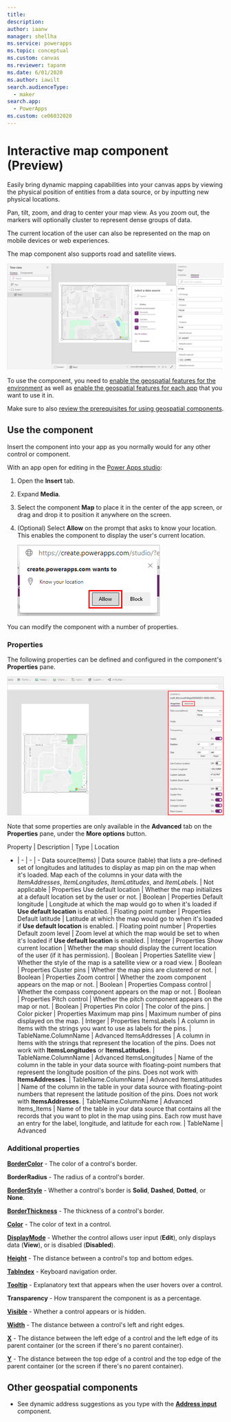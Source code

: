 ```yaml
---
title: 
description: 
author: iaanw
manager: shellha
ms.service: powerapps
ms.topic: conceptual
ms.custom: canvas
ms.reviewer: tapanm
ms.date: 6/01/2020
ms.author: iawilt
search.audienceType: 
  - maker
search.app: 
  - PowerApps
ms.custom: ce06032020
---
```



# Interactive map component (Preview)

Easily bring dynamic mapping capabilities into your canvas apps by viewing the physical position of entities from a data source, or by inputting new physical locations. 

Pan, tilt, zoom, and drag to center your map view. As you zoom out, the markers will optionally cluster to represent dense groups of data. 

The current location of the user can also be represented on the map on mobile devices or web experiences. 

The map component also supports road and satellite views.

![](./media/augmented-geospatial/geospatial-map-component.png)

To use the component, you need to [enable the geospatial features for the environment](geospatial-overview.md#enable-the-geospatial-features-for-the-environment) as well as [enable the geospatial features for each app](geospatial-overview.md#enable-the-geospatial-features-for-each-app) that you want to use it in.

Make sure to also [review the prerequisites for using geospatial components](geospatial-overview.md#prerequisites).

## Use the component

Insert the component into your app as you normally would for any other control or component.

With an app open for editing in the [Power Apps studio](https://create.powerapps.com):

1. Open the **Insert** tab.
2. Expand **Media**.
3. Select the component **Map** to place it in the center of the app screen, or drag and drop it to position it anywhere on the screen.
4. (Optional) Select **Allow** on the prompt that asks to know your location. This enables the component to display the user's current location.

    ![Allow highlighted on the window that asks to know your location](./media/geospatial/address-allow.png "Allow highlighted on the window that asks to know your location")

You can modify the component with a number of properties.

### Properties

The following properties can be defined and configured in the component's **Properties** pane.

![](./media/augmented-geospatial/geospatial-controls.png)

Note that some properties are only available in the **Advanced** tab on the **Properties** pane, under the **More options** button.

Property | Description | Type | Location
- | - | - | -
Data source(Items) | Data source (table) that lists a pre-defined set of longitudes and latitudes to display as map pin on the map when it's loaded. Map each of the columns in your data with the *ItemAddresses*, *ItemLongitudes*, *ItemLatitudes*, and *ItemLabels*. | Not applicable | Properties
Use default location | Whether the map initializes at a default location set by the user or not. | Boolean | Properties
Default longitude | Longitude at which the map would go to when it's loaded if **Use default location** is enabled. | Floating point number | Properties
Default latitude | Latitude at which the map would go to when it's loaded if **Use default location** is enabled. | Floating point number | Properties
Default zoom level | Zoom level at which the map would be set to when it's loaded if **Use default location** is enabled. | Integer | Properties
Show current location | Whether the map should display the current location of the user (if it has permission). | Boolean | Properties
Satellite view | Whether the style of the map is a satellite view or a road view. | Boolean | Properties
Cluster pins | Whether the map pins are clustered or not. | Boolean | Properties
Zoom control | Whether the zoom component appears on the map or not. | Boolean | Properties
Compass control | Whether the compass component appears on the map or not. | Boolean | Properties
Pitch control | Whether the pitch component appears on the map or not. | Boolean | Properties
Pin color | The color of the pins. | Color picker | Properties
Maximum map pins | Maximum number of pins displayed on the map. | Integer | Properties
ItemsLabels | A column in Items with the strings you want to use as labels for the pins. | TableName.ColumnName | Advanced
ItemsAddresses | A column in Items with the strings that represent the location of the pins. Does not work with **ItemsLongitudes** or **ItemsLatitudes**. | TableName.ColumnName | Advanced
ItemsLongitudes | Name of the column in the table in your data source with floating-point numbers that represent the longitude position of the pins. Does not work with **ItemsAddresses**. | TableName.ColumnName | Advanced
ItemsLatitudes | Name of the column in the table in your data source with floating-point numbers that represent the latitude position of the pins. Does not work with **ItemsAddresses**. | TableName.ColumnName | Advanced
Items_Items | Name of the table in your data source that contains all the records that you want to plot in the map using pins. Each row must have an entry for the label, longitude, and latitude for each row. | TableName | Advanced

### Additional properties

**[BorderColor](./controls/properties-color-border.md)** - The color of a control's border.

**BorderRadius** - The radius of a control's border.

**[BorderStyle](./controls/properties-color-border.md)** - Whether a control's border is **Solid**, **Dashed**, **Dotted**, or **None**.

**[BorderThickness](./controls/properties-color-border.md)** - The thickness of a control's border.

**[Color](./controls/properties-color-border.md)** - The color of text in a control.

**[DisplayMode](./controls/properties-core.md)** - Whether the control allows user input (**Edit**), only displays data (**View**), or is disabled (**Disabled**).

**[Height](./controls/properties-size-location.md)** - The distance between a control's top and bottom edges.

**[TabIndex](./controls/properties-accessibility.md)** - Keyboard navigation order.

**[Tooltip](./controls/properties-core.md)** - Explanatory text that appears when the user hovers over a control.

**Transparency** - How transparent the component is as a percentage.

**[Visible](./controls/properties-core.md)** - Whether a control appears or is hidden.

**[Width](./controls/properties-size-location.md)** - The distance between a control's left and right edges.

**[X](./controls/properties-size-location.md)** - The distance between the left edge of a control and the left edge of its parent container (or the screen if there's no parent container).

**[Y](./controls/properties-size-location.md)** - The distance between the top edge of a control and the top edge of the parent container (or the screen if there's no parent container).

## Other geospatial components

- See dynamic address suggestions as you type with the **[Address input](geospatial-component-input-address.md)** component.

